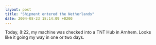 ```yaml
---
layout: post
title: "Shipment entered the Netherlands"
date: 2004-08-23 18:14:09 +0200
---
```


Today, 8:22, my machine was checked into a TNT Hub in Arnhem. Looks like it
going my way in one or two days.
